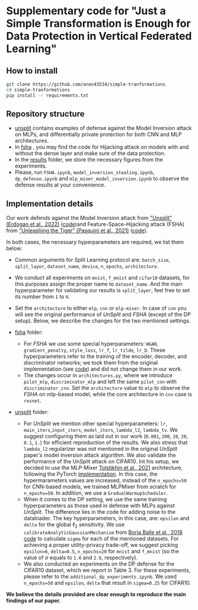 # Supplementary code for "Just a Simple Transformation is Enough for Data Protection in Vertical Federated Learning"
## How to install
```bash
git clone https://github.com/anon43534/simple-tranformations
cd simple-tranformations
pip install -r requirements.txt
```
## Repository structure
* <ins>unsplit</ins> contains examples of defense against the Model Inversion attack on MLPs, and differentially private protection for both CNN and MLP architectures.
* In <ins>fsha</ins> , you may find the code for Hijacking attack on models with and without the dense layer and make sure of the data protection.
* In the <ins>results</ins> folder, we store the necessary figures from the experiments.
* Please, run  ```FSHA.ipynb```, ```model_inversion_stealing.ipynb```, ```dp_defense.ipynb``` and ```mlp_mixer_model_inversion.ipynb``` to observe the defense results at your convenience.
## Implementation details
Our work defends against the Model Inversion attack from ["Unsplit" (Erdogan et al., 2022)](https://arxiv.org/abs/2108.09033) ([code](https://github.com/ege-erdogan/unsplit))and Feature-Space-Hijacking attack (FSHA) from ["Unleashing the Tiger" (Pasquini et al., 2021)](https://arxiv.org/abs/2012.02670) ([code](https://github.com/pasquini-dario/SplitNN_FSHA)).

In both cases, the necessary hyperparameters are required, we list them below:

- Common arguments for Split Learning protocol are: ```batch_size```, ```split_layer```, ```dataset_name```, ```device```, ```n_epochs```, ```architecture```.
- We conduct all experiments on ```mnist```, ```f_mnist``` and ```cifar10``` datasets, for this purposes assign the proper name to ```dataset_name```. And the main hyperparameter for validating our results is ```split_layer```, feel free to set its number from ```1``` to ```6```. 
- Set the ```architecture``` to either ```mlp```, ```cnn``` or ```mlp-mixer```. In case of ```cnn``` you will see the original performance of *UnSplit* and *FSHA* (except of the DP setup).
Below, we describe the changes for the two mentioned settings.

- <ins>fsha</ins> folder:
    - For *FSHA* we use some special hyperparameters: ```WGAN```, ```gradient_penalty```, ```style_loss```, ```lr_f```, ```lr_tilde```, ```lr_D```. These hyperparameters refer to the training of the encoder, decoder, and discriminator networks; we took them from the original implementation (see [code](https://github.com/pasquini-dario/SplitNN_FSHA/blob/main/FSHA.ipynb)) and did not change them in our work.
    - The changes occur in ```architectures.py```, where we introduce ```pilot_mlp```, ```discriminator_mlp``` and left the same ```pilot_cnn```  with ```discriminator_cnn```.  Set the ```architecture``` value to ```mlp``` to observe the *FSHA* on mlp-based model, while the core architecture in ```cnn``` case is ```resnet```.

- <ins>unsplit</ins> folder:
    - For *UnSplit* we mention other special hyperparameters: ```lr```, ```main_iters```,```input_iters```, ```model_iters```, ```lambda_l2```, ```lambda_tv```. We suggest configuring them as laid out in our work (```0.001```, ```200```, ```20```, ```20```, ```0.1```, ```1.```) for efficient reproduction of the results. We also stress that ```lambda_l2``` regularizer was not mentioned in the original *UnSplit* paper's model inversion attack algorithm. We also validate the performance of the UnSplit attack on CIFAR10. Int his setup, we decided to use the MLP-Mixer [Tolstikhin et al., 2021](https://arxiv.org/abs/2105.01601) architecture, following the PyTorch [implementation](https://github.com/omihub777/MLP-Mixer-CIFAR). In this case, the hypermarameters values are increased, instead of the ```n_epochs=50``` for CNN-based models, we trained MLPMixer from scratch for ```n_epochs=50```. In addition, we use a ```GradualWarmupScheduler```.
    - When it comes to the DP setting, we use the same training hyperparameters as those used in defense with MLPs against *UnSplit*. The difference lies in the code for adding noise to the dataloader. The key hyperparameters, in this case, are: ```epsilon``` and ```delta``` for the global $\ell_2$ sensitivity. We use ```calibrateAnalyticGaussianMechanism``` from [Borja Balle et al., 2018](https://arxiv.org/abs/1805.06530) [code](https://github.com/BorjaBalle/analytic-gaussian-mechanism/blob/master/agm-example.py) to calculate ```sigma``` for each of the mentioned datasets. For achieving a proper utility-privacy trade-off, we suggest picking ```epsilon=6```, ```delta=0.5```, ```n_epochs=20``` for ```mnist``` and ```f_mnist``` (so the value of $\sigma$ equals to ```1.6``` and ```2.6```, respectively).
    - We also conducted an experiments on the DP defense for the CIFAR10 dataset, which we report in Table 3.  For these experiments, please refer to the ```additional_dp_experiments.ipynb```. We used ```n_epochs=50``` and ```epsilon```, ```delta``` that result in ```sigma=0.25``` for CIFAR10.

**We believe the details provided are clear enough to reproduce the main findings of our paper.**